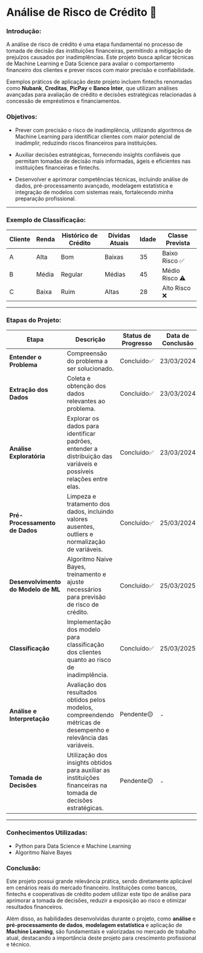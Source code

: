 # Análise de Risco de Crédito 💸

### Introdução:
A análise de risco de crédito é uma etapa fundamental no processo de tomada de decisão das instituições financeiras, permitindo a mitigação de prejuízos causados por inadimplências. Este projeto busca aplicar técnicas de Machine Learning e Data Science para avaliar o comportamento financeiro dos clientes e prever riscos com maior precisão e confiabilidade.

Exemplos práticos de aplicação deste projeto incluem fintechs renomadas como **Nubank**, **Creditas**, **PicPay** e **Banco Inter**, que utilizam análises avançadas para avaliação de crédito e decisões estratégicas relacionadas à concessão de empréstimos e financiamentos.

### Objetivos:
- Prever com precisão o risco de inadimplência, utilizando algoritmos de Machine Learning para identificar clientes com maior potencial de inadimplir, reduzindo riscos financeiros para instituições.

- Auxiliar decisões estratégicas, fornecendo insights confiáveis que permitam tomadas de decisão mais informadas, ágeis e eficientes nas instituições financeiras e fintechs.

- Desenvolver e aprimorar competências técnicas, incluindo análise de dados, pré-processamento avançado, modelagem estatística e integração de modelos com sistemas reais, fortalecendo minha preparação profissional.


---

### Exemplo de Classificação:

| Cliente | Renda | Histórico de Crédito | Dívidas Atuais | Idade | Classe Prevista |
|---------|-------|----------------------|----------------|-------|-----------------|
| A       | Alta  | Bom                  | Baixas         | 35    | Baixo Risco ✅  |
| B       | Média | Regular              | Médias         | 45    | Médio Risco ⚠️ |
| C       | Baixa | Ruim                 | Altas          | 28    | Alto Risco ❌   |

---

### Etapas do Projeto:

| Etapa                                | Descrição                                                                                                              | Status de Progresso | Data de Conclusão |
|--------------------------------------|------------------------------------------------------------------------------------------------------------------------|-------------------|-------------------|
| **Entender o Problema**               | Compreensão do problema a ser solucionado.                                                                     | Concluído✅      | 23/03/2024        |
| **Extração dos Dados**               | Coleta e obtenção dos dados relevantes ao problema.                                                                     | Concluído✅      | 23/03/2024        |
| **Análise Exploratória**             | Explorar os dados para identificar padrões, entender a distribuição das variáveis e possíveis relações entre elas.     | Concluído✅      | 23/03/2024        |
| **Pré-Processamento de Dados**       | Limpeza e tratamento dos dados, incluindo valores ausentes, outliers e normalização de variáveis.                      | Concluído✅      | 25/03/2024      |
| **Desenvolvimento do Modelo de ML**  | Algoritmo Naive Bayes, treinamento e ajuste necessários para previsão de risco de crédito.                         | Concluído✅           | 25/03/2025                 |
| **Classificação**                    | Implementação dos modelo para classificação dos clientes quanto ao risco de inadimplência.               | Concluído✅         | 25/03/2025                 |
| **Análise e Interpretação**          | Avaliação dos resultados obtidos pelos modelos, compreendendo métricas de desempenho e relevância das variáveis.       | Pendente🟡         | -                 |
| **Tomada de Decisões**               | Utilização dos insights obtidos para auxiliar as instituições financeiras na tomada de decisões estratégicas.          | Pendente🟡         | -                 |

---

### Conhecimentos Utilizadas:

- Python para Data Science e Machine Learning
- Algoritmo Naive Bayes

### Conclusão:

Este projeto possui grande relevância prática, sendo diretamente aplicável em cenários reais do mercado financeiro. Instituições como bancos, fintechs e cooperativas de crédito podem utilizar este tipo de análise para aprimorar a tomada de decisões, reduzir a exposição ao risco e otimizar resultados financeiros.

Além disso, as habilidades desenvolvidas durante o projeto, como **análise** e **pré-processamento de dados**, **modelagem estatística** e aplicação de **Machine Learning**, são fundamentais e valorizadas no mercado de trabalho atual, destacando a importância deste projeto para crescimento profissional e técnico.
